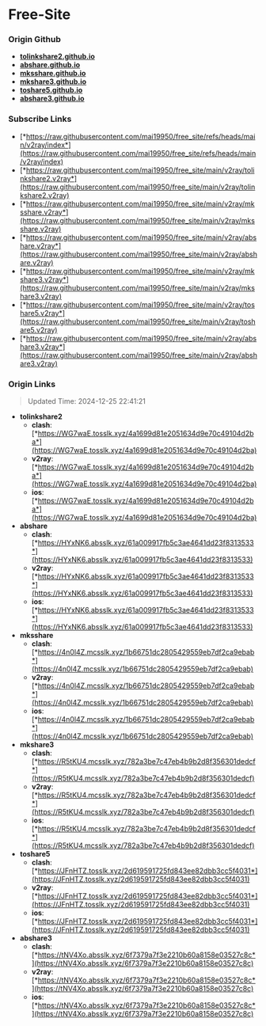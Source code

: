 # Free-Site

### Origin Github

- [**tolinkshare2.github.io**](https://github.com/tolinkshare2/tolinkshare2.github.io)
- [**abshare.github.io**](https://github.com/abshare/abshare.github.io)
- [**mksshare.github.io**](https://github.com/mksshare/mksshare.github.io)
- [**mkshare3.github.io**](https://github.com/mkshare3/mkshare3.github.io)
- [**toshare5.github.io**](https://github.com/toshare5/toshare5.github.io)
- [**abshare3.github.io**](https://github.com/abshare3/abshare3.github.io)

### Subscribe Links

- [*https://raw.githubusercontent.com/mai19950/free_site/refs/heads/main/v2ray/index*](https://raw.githubusercontent.com/mai19950/free_site/refs/heads/main/v2ray/index)
- [*https://raw.githubusercontent.com/mai19950/free_site/main/v2ray/tolinkshare2.v2ray*](https://raw.githubusercontent.com/mai19950/free_site/main/v2ray/tolinkshare2.v2ray)
- [*https://raw.githubusercontent.com/mai19950/free_site/main/v2ray/mksshare.v2ray*](https://raw.githubusercontent.com/mai19950/free_site/main/v2ray/mksshare.v2ray)
- [*https://raw.githubusercontent.com/mai19950/free_site/main/v2ray/abshare.v2ray*](https://raw.githubusercontent.com/mai19950/free_site/main/v2ray/abshare.v2ray)
- [*https://raw.githubusercontent.com/mai19950/free_site/main/v2ray/mkshare3.v2ray*](https://raw.githubusercontent.com/mai19950/free_site/main/v2ray/mkshare3.v2ray)
- [*https://raw.githubusercontent.com/mai19950/free_site/main/v2ray/toshare5.v2ray*](https://raw.githubusercontent.com/mai19950/free_site/main/v2ray/toshare5.v2ray)
- [*https://raw.githubusercontent.com/mai19950/free_site/main/v2ray/abshare3.v2ray*](https://raw.githubusercontent.com/mai19950/free_site/main/v2ray/abshare3.v2ray)

### Origin Links

> Updated Time: 2024-12-25 22:41:21

- **tolinkshare2**
  - **clash**: [*https://WG7waE.tosslk.xyz/4a1699d81e2051634d9e70c49104d2ba*](https://WG7waE.tosslk.xyz/4a1699d81e2051634d9e70c49104d2ba)
  - **v2ray**: [*https://WG7waE.tosslk.xyz/4a1699d81e2051634d9e70c49104d2ba*](https://WG7waE.tosslk.xyz/4a1699d81e2051634d9e70c49104d2ba)
  - **ios**: [*https://WG7waE.tosslk.xyz/4a1699d81e2051634d9e70c49104d2ba*](https://WG7waE.tosslk.xyz/4a1699d81e2051634d9e70c49104d2ba)
- **abshare**
  - **clash**: [*https://HYxNK6.absslk.xyz/61a009917fb5c3ae4641dd23f8313533*](https://HYxNK6.absslk.xyz/61a009917fb5c3ae4641dd23f8313533)
  - **v2ray**: [*https://HYxNK6.absslk.xyz/61a009917fb5c3ae4641dd23f8313533*](https://HYxNK6.absslk.xyz/61a009917fb5c3ae4641dd23f8313533)
  - **ios**: [*https://HYxNK6.absslk.xyz/61a009917fb5c3ae4641dd23f8313533*](https://HYxNK6.absslk.xyz/61a009917fb5c3ae4641dd23f8313533)
- **mksshare**
  - **clash**: [*https://4n0l4Z.mcsslk.xyz/1b66751dc2805429559eb7df2ca9ebab*](https://4n0l4Z.mcsslk.xyz/1b66751dc2805429559eb7df2ca9ebab)
  - **v2ray**: [*https://4n0l4Z.mcsslk.xyz/1b66751dc2805429559eb7df2ca9ebab*](https://4n0l4Z.mcsslk.xyz/1b66751dc2805429559eb7df2ca9ebab)
  - **ios**: [*https://4n0l4Z.mcsslk.xyz/1b66751dc2805429559eb7df2ca9ebab*](https://4n0l4Z.mcsslk.xyz/1b66751dc2805429559eb7df2ca9ebab)
- **mkshare3**
  - **clash**: [*https://R5tKU4.mcsslk.xyz/782a3be7c47eb4b9b2d8f356301dedcf*](https://R5tKU4.mcsslk.xyz/782a3be7c47eb4b9b2d8f356301dedcf)
  - **v2ray**: [*https://R5tKU4.mcsslk.xyz/782a3be7c47eb4b9b2d8f356301dedcf*](https://R5tKU4.mcsslk.xyz/782a3be7c47eb4b9b2d8f356301dedcf)
  - **ios**: [*https://R5tKU4.mcsslk.xyz/782a3be7c47eb4b9b2d8f356301dedcf*](https://R5tKU4.mcsslk.xyz/782a3be7c47eb4b9b2d8f356301dedcf)
- **toshare5**
  - **clash**: [*https://JFnHTZ.tosslk.xyz/2d619591725fd843ee82dbb3cc5f4031*](https://JFnHTZ.tosslk.xyz/2d619591725fd843ee82dbb3cc5f4031)
  - **v2ray**: [*https://JFnHTZ.tosslk.xyz/2d619591725fd843ee82dbb3cc5f4031*](https://JFnHTZ.tosslk.xyz/2d619591725fd843ee82dbb3cc5f4031)
  - **ios**: [*https://JFnHTZ.tosslk.xyz/2d619591725fd843ee82dbb3cc5f4031*](https://JFnHTZ.tosslk.xyz/2d619591725fd843ee82dbb3cc5f4031)
- **abshare3**
  - **clash**: [*https://tNV4Xo.absslk.xyz/6f7379a7f3e2210b60a8158e03527c8c*](https://tNV4Xo.absslk.xyz/6f7379a7f3e2210b60a8158e03527c8c)
  - **v2ray**: [*https://tNV4Xo.absslk.xyz/6f7379a7f3e2210b60a8158e03527c8c*](https://tNV4Xo.absslk.xyz/6f7379a7f3e2210b60a8158e03527c8c)
  - **ios**: [*https://tNV4Xo.absslk.xyz/6f7379a7f3e2210b60a8158e03527c8c*](https://tNV4Xo.absslk.xyz/6f7379a7f3e2210b60a8158e03527c8c)
